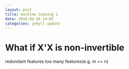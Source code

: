 ```yaml
---
layout: post
title: machine leaning 1
date: 2016-04-26 14:07
categories: jekyll update
---
```

# What if X'X is non-invertible
redundant features
too many features(e.g. m <= n)
